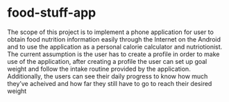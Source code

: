 # food-stuff-app
The scope of this project is to implement a phone application for user to obtain food nutrition information easily through the Internet on the Android and to use the application as a personal calorie calculator and nutriotionist. The current assumption is the user has to create a profile in order to make use of the application, after creating a profile the user can set up goal weight and follow the intake routine provided by the application. Additionally, the users can see their daily progress to know how much they’ve acheived and how far they still have to go to reach their desired weight
